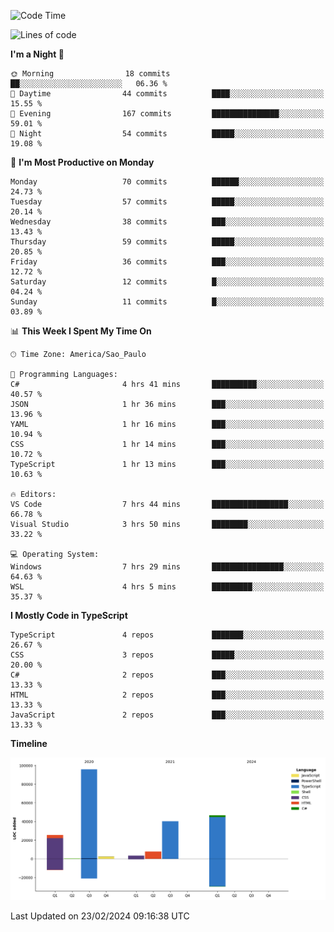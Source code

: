 <!--START_SECTION:waka-->
![Code Time](http://img.shields.io/badge/Code%20Time-2%2C314%20hrs%207%20mins-blue)

![Lines of code](https://img.shields.io/badge/From%20Hello%20World%20I%27ve%20Written-221.4%20thousand%20lines%20of%20code-blue)

**I'm a Night 🦉** 

```text
🌞 Morning                18 commits          ██░░░░░░░░░░░░░░░░░░░░░░░   06.36 % 
🌆 Daytime                44 commits          ████░░░░░░░░░░░░░░░░░░░░░   15.55 % 
🌃 Evening                167 commits         ███████████████░░░░░░░░░░   59.01 % 
🌙 Night                  54 commits          █████░░░░░░░░░░░░░░░░░░░░   19.08 % 
```
📅 **I'm Most Productive on Monday** 

```text
Monday                   70 commits          ██████░░░░░░░░░░░░░░░░░░░   24.73 % 
Tuesday                  57 commits          █████░░░░░░░░░░░░░░░░░░░░   20.14 % 
Wednesday                38 commits          ███░░░░░░░░░░░░░░░░░░░░░░   13.43 % 
Thursday                 59 commits          █████░░░░░░░░░░░░░░░░░░░░   20.85 % 
Friday                   36 commits          ███░░░░░░░░░░░░░░░░░░░░░░   12.72 % 
Saturday                 12 commits          █░░░░░░░░░░░░░░░░░░░░░░░░   04.24 % 
Sunday                   11 commits          █░░░░░░░░░░░░░░░░░░░░░░░░   03.89 % 
```


📊 **This Week I Spent My Time On** 

```text
🕑︎ Time Zone: America/Sao_Paulo

💬 Programming Languages: 
C#                       4 hrs 41 mins       ██████████░░░░░░░░░░░░░░░   40.57 % 
JSON                     1 hr 36 mins        ███░░░░░░░░░░░░░░░░░░░░░░   13.96 % 
YAML                     1 hr 16 mins        ███░░░░░░░░░░░░░░░░░░░░░░   10.94 % 
CSS                      1 hr 14 mins        ███░░░░░░░░░░░░░░░░░░░░░░   10.72 % 
TypeScript               1 hr 13 mins        ███░░░░░░░░░░░░░░░░░░░░░░   10.63 % 

🔥 Editors: 
VS Code                  7 hrs 44 mins       █████████████████░░░░░░░░   66.78 % 
Visual Studio            3 hrs 50 mins       ████████░░░░░░░░░░░░░░░░░   33.22 % 

💻 Operating System: 
Windows                  7 hrs 29 mins       ████████████████░░░░░░░░░   64.63 % 
WSL                      4 hrs 5 mins        █████████░░░░░░░░░░░░░░░░   35.37 % 
```

**I Mostly Code in TypeScript** 

```text
TypeScript               4 repos             ███████░░░░░░░░░░░░░░░░░░   26.67 % 
CSS                      3 repos             █████░░░░░░░░░░░░░░░░░░░░   20.00 % 
C#                       2 repos             ███░░░░░░░░░░░░░░░░░░░░░░   13.33 % 
HTML                     2 repos             ███░░░░░░░░░░░░░░░░░░░░░░   13.33 % 
JavaScript               2 repos             ███░░░░░░░░░░░░░░░░░░░░░░   13.33 % 
```



**Timeline**

![Lines of Code chart](https://raw.githubusercontent.com/jonhoffmam/jonhoffmam/master/assets/bar_graph.png)


 Last Updated on 23/02/2024 09:16:38 UTC
<!--END_SECTION:waka-->
